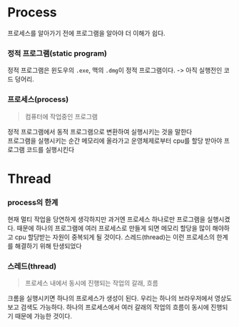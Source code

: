 # Process
프로세스를 알아가기 전에 프로그램을 알아야 더 이해가 쉽다.  

### 정적 프로그램(static program)
정적 프로그램은 윈도우의 `.exe`, 맥의 `.dmg`이 정적 프로그램이다. -> 아직 실행전인 코드 덩어리.  

### 프로세스(process)
> 컴퓨터에 작업중인 프로그램

정적 프로그램에서 동적 프로그램으로 변환하여 실행시키는 것을 말한다  
프로그램을 실행시키는 순간 메모리에 올라가고 운영체제로부터 cpu를 할당 받아야 프로그램 코드를 실행시킨다

# Thread
### process의 한계
현재 멀티 작업을 당연하게 생각하지만 과거엔 프로세스 하나로만 프로그램을 실행시켰다. 때문에 하나의 프로그램에 여러 프로세스로 만들게 되면 메모리 할당을 많이 해야하고 cpu 할당받는 자원이 중복되게 될 것이다. 스레드(thread)는 이런 프로세스의 한계를 해결하기 위해 탄생되었다

### 스레드(thread)
> 프로세스 내에서 동시에 진행되는 작업의 갈래, 흐름

크롬을 실행시키면 하나의 프로세스가 생성이 된다. 우리는 하나의 브라우저에서 영상도 보고 검색도 가능하다. 하나의 프로세스에서 여러 갈래의 작업의 흐름이 동시에 진행되기 때문에 가능한 것이다.
